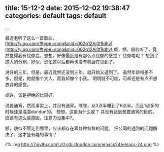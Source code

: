 title: 15-12-2
date: 2015-12-02 19:38:47
categories: default
tags: default
---
...
<!--more-->
最近老听了这么一首歌曲，[http://y.qq.com/#type=song&mid=002q12Aj0fRdhv](http://y.qq.com/#type=song&mid=002q12Aj0fRdhv)
额，额，般若听了，竟然觉得我有忧郁症。想想，好像最近是有那么点忧郁的感觉？
忧郁啥呢？
想到了这人的分别，好似，恐怕这以后都再也没有机会在见到了。


说好的三年，但是，最近竟然还没到三年，就开始又遇到了。
虽然年龄相差不多，但是，她就像个大人，而我却像个小孩。
明明就不可能，可却还是有点不想放弃的感觉。

或许，该是拒绝的比较好。

说要通宵，然而事实上，并没有通宵。嘿嘿，从3点半睡到了6点半。而且1点多的时候还是混混dundun的。
想想，这是为什么呢？
并没有达到想要通宵的目的。
应该有这么些原因，注意力没集中?。

额，貌似不管走到哪里，应该都存在着各种各样的问题。
把公司的遇到的问题解决了，这才是有趣的事情？




{% img http://7xjv8u.com1.z0.glb.clouddn.com/emacs24/emacs-24.png  %}
